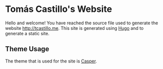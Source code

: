 # Tomás Castillo's Website
Hello and welcome! You have reached the source file used to generate the website http://tcastillo.me.
This site is generated using [Hugo](http://gohugo.io) and to generate a static site.

## Theme Usage
The theme that is used for the site is [Casper](https://github.com/vjeantet/hugo-theme-casper).

